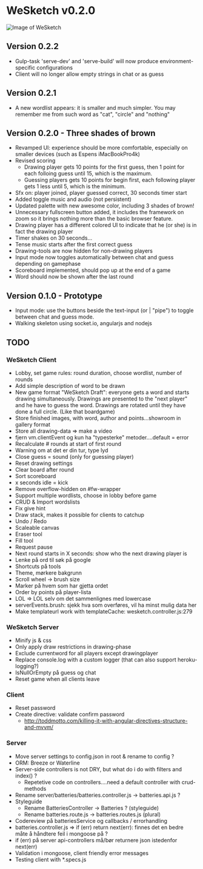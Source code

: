 
# WeSketch v0.2.0

![Image of WeSketch](https://github.com/catos/wesketch/blob/master/wesketch.png)

## Version 0.2.2
- Gulp-task 'serve-dev' and 'serve-build' will now produce environment-specific configurations
- Client will no longer allow empty strings in chat or as guess

## Version 0.2.1
- A new wordlist appears: it is smaller and much simpler. You may remember me from such word as "cat", "circle" and "nothing"

## Version 0.2.0 - Three shades of brown
- Revamped UI: experience should be more comfortable, especially on smaller devices (such as Espens iMacBookPro4k)
- Revised scoring
	- Drawing player gets 10 points for the first guess, then 1 point for each folloing guess until 15, which is the maximum.
	- Guessing players gets 10 points for begin first, each following player gets 1 less until 5, which is the minimum.
- Sfx on: player joined, player guessed correct, 30 seconds timer start
- Added toggle music and audio (not persistent)
- Updated palette with new awesome color, including 3 shades of brown!
- Unnecessary fullscreen button added, it includes the framework on zoom so it brings nothing more than the basic browser feature.
- Drawing player has a different colored UI to indicate that he (or she) is in fact the drawing player
- Timer shakes on 30 seconds...
- Tense music starts after the first correct guess
- Drawing-tools are now hidden for non-drawing players
- Input mode now toggles automatically between chat and guess depending on gamephase
- Scoreboard implemented, should pop up at the end of a game
- Word should now be shown after the last round

## Version 0.1.0 - Prototype
- Input mode: use the buttons beside the text-input (or | "pipe") to toggle between chat and guess mode.
- Walking skeleton using socket.io, angularjs and nodejs

## TODO

### WeSketch Client
- Lobby, set game rules: round duration, choose wordlist, number of rounds
- Add simple description of word to be drawn
- New game format "WeSketch Draft": everyone gets a word and starts drawing simultaneously. Drawings are presented to the "next player" and he have to guess the word. Drawings are rotated until they have done a full circle. (Like that boardgame)
- Store finished images, with word, author and points...showroom in gallery format
- Store all drawing-data => make a video
- fjern vm.clientEvent og kun ha "typesterke" metoder....default = error
- Recalculate # rounds at start of first round
- Warning om at det er din tur, type lyd
- Close guess = sound (only for guessing player)
- Reset drawing settings
- Clear board after round
- Sort scoreboard
- x seconds idle = kick
- Remove overflow-hidden on #fw-wrapper
- Support multiple wordlists, choose in lobby before game
- CRUD & Import wordslists
- Fix give hint
- Draw stack, makes it possible for clients to catchup
- Undo / Redo
- Scaleable canvas
- Eraser tool
- Fill tool
- Request pause
- Next round starts in X seconds: show who the next drawing player is
- Lenke på ord til søk på google
- Shortcuts på tools
- Theme, mørkere bakgrunn
- Scroll wheel -> brush size
- Marker på hvem som har gjetta ordet
- Order by points på player-lista
- LOL => LOL selv om det sammenlignes med lowercase
- serverEvents.brush: sjekk hva som overføres, vil ha minst mulig data her
- Make templateurl work with templateCache: wesketch.controller.js:279

### WeSketch Server
- Minify js & css
- Only apply draw restrictions in drawing-phase
- Exclude currentword for all players except drawingplayer
- Replace console.log with a custom logger (that can also support heroku-logging?)
- IsNullOrEmpty på guess og chat
- Reset game when all clients leave

### Client
- Reset password
- Create directive: validate confirm password
	- http://toddmotto.com/killing-it-with-angular-directives-structure-and-mvvm/

### Server
- Move server settings to config.json in root & rename to config ?
- ORM: Breeze or Waterline
- Server-side controllers is not DRY, but what do i do with filters and index() ?
	- Repetetive code on controllers....need a default controller with crud-methods
- Rename server/batteries/batteries.controller.js -> batteries.api.js ?
- Styleguide
	- Rename BatteriesController -> Batteries ? (styleguide)
	- Rename batteries.route.js -> batteries.routes.js (plural)
- Codereview på batteriesService og callbacks / errorhandling
- batteries.controller.js => if (err) return next(err): finnes det en bedre måte å håndtere feil i mongoose på ?
- if (err) på server api-controllers må/bør returnere json istedenfor next(err)
- Validation i mongoose, client friendly error messages
- Testing client with *.specs.js
